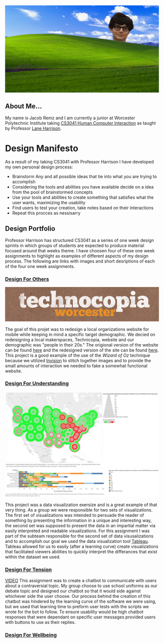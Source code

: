 ![Image](JacobHills.jpg)

## About Me...
My name is Jacob Remz and I am currently a junior at Worcester Polytechnic Institute taking [CS3041 Human Computer Interaction](https://cs3041-18d.github.io/) as taught by Professor [Lane Harrison](https://web.cs.wpi.edu/~ltharrison/).

# Design Manifesto
As a result of my taking CS3041 with Professor Harrison I have developed my own personal design process:

 * Brainstorm Any and all possible ideas that tie into what you are trying to accomplish
 * Considering the tools and abilities you have available decide on a idea from the pool of brainstormed concepts
 * Use your tools and abilities to create something that satisfies what the user wants, maximizing the usability
 * Find users to test your creation, take notes based on their interactions
 * Repeat this procces as nessisarry

## Design Portfolio
Professor Harrison has structured CS3041 as a series of one week design sprints in which groups of students are expected to produce material focused around that weeks theme. I have choosen four of these one week assignments to highlight as examples of different aspects of my design process. The following are links with images and short desriptions of each of the four one week assignments.

### [Design For Others](https://medium.com/@john3r8amaral/design-for-others-3dfa42f7211c)
![Image](technicopia.png) 



The goal of this projet was to redesign a local organizations website for mobile while keeping in mind a specific target demographic. We decied on redeisigning a local makerspaces, Technicopia, website and our demographic was "people in their 20s." The origional version of the website can be found [here](http://technocopia.org/) and the redesigned version of the site can be found [here](https://projects.invisionapp.com/share/QFGHPYV2ZK5). This project is a good example of the use of the *Wizard of Oz* technique because we utilized [Invision](https://www.invisionapp.com/) to stitch together images and to provide the small amounts of interaction we needed to fake a somewhat functional website. 

### [Design For Understanding](https://medium.com/@mariana0pachon/religiousness-and-income-of-us-regions-327de34debbd)
![Image](0_KugvdHhuEehGU5nS_.png)
![Image](0_fKq1yXIjasyuY0-j_.png)

This project was a data visualization exersize and is a great example of that very thing. As a group we were responsible for two sets of visualizations. The first set of visualizations was intended to persuade the reader of something by presenting the information in a unique and interesting way, the second set was supposed to present the data in an impartial matter via easily interpreted and readable visualizations. For this assignment I was part of the subteam responsible for the second set of data visusalizations and to accomplish our goal we used the data visualization tool [Tableau](https://www.tableau.com/). Tableau allowed for us to easily (after a learning curve) create visualizations that facilitated viewers abilities to quickly interpret the differances that exist within the dataset we used.

### [Design For Tension](https://medium.com/@michaelbosik/design-for-tension-group-13-e49fcef641b2)
[VIDEO](https://www.youtube.com/watch?v=3slmotxxbrQ)
This assignment was to create a chatbot to communicate with users about a contraversial topic. My group choose to use school uniforms as our debate topic and designed our chatbot so that it would side against whichever side the user choose. Our process behind the creation of this chatbot was hindered by the learning curve of the software we were using, but we used that learning time to preform user tests with the scripts we wrote for the bot to follow. To ensure usability would be high chatbot responses that were dependant on specific user messages provided users with buttons to use as their replies.


### [Design For Wellbeing](https://medium.com/@pawandodani/design-for-wellbeing-163aeea0f2ff)
